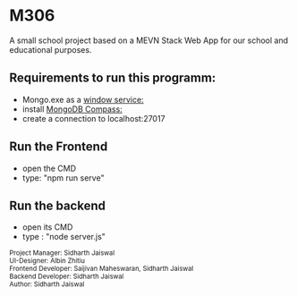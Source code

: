 # M306
A small school project based on a MEVN Stack Web App for our school and educational purposes.

## Requirements to run this programm:
- Mongo.exe as a [window service:](https://docs.mongodb.com/manual/tutorial/install-mongodb-on-windows/)
- install [MongoDB Compass:](https://docs.mongodb.com/compass/current/install/)
- create a connection to localhost:27017

## Run the Frontend
- open the CMD
- type: "npm run serve"

## Run the backend 
- open its CMD
- type : "node server.js"

<sup>Project Manager: Sidharth Jaiswal</sup>  
<sup>UI-Designer: Albin Zhitiu</sup>  
<sup>Frontend Developer: Saijivan Maheswaran, Sidharth Jaiswal</sup>  
<sup>Backend Developer: Sidharth Jaiswal</sup>  
<sup>Author: Sidharth Jaiswal</sup>
